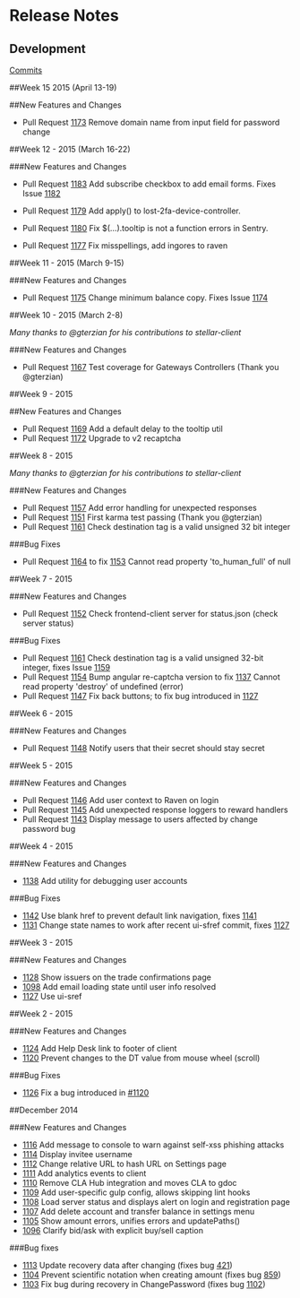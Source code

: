 # Release Notes

## Development

[Commits](https://github.com/stellar/stellar-client/commits/master)

##Week 15 2015 (April 13-19)

##New Features and Changes

 - Pull Request [1173](https://github.com/stellar/stellar-client/pull/1173) Remove domain name from input field for password change

##Week 12 - 2015 (March 16-22)

###New Features and Changes

 - Pull Request [1183](https://github.com/stellar/stellar-client/pull/1183) Add subscribe checkbox to add email forms. Fixes Issue [1182](https://github.com/stellar/stellar-client/issues/1182) 

 - Pull Request [1179](https://github.com/stellar/stellar-client/pull/1179) Add apply() to lost-2fa-device-controller. 

 - Pull Request [1180](https://github.com/stellar/stellar-client/pull/1180) Fix $(...).tooltip is not a function errors in Sentry. 

 - Pull Request [1177](https://github.com/stellar/stellar-client/pull/1177) Fix misspellings, add ingores to raven

##Week 11 - 2015 (March 9-15)

###New Features and Changes

 - Pull Request [1175](https://github.com/stellar/stellar-client/pull/1175) Change minimum balance copy. Fixes Issue [1174](https://github.com/stellar/stellar-client/issues/1174)

##Week 10 - 2015 (March 2-8)

_Many thanks to @gterzian for his contributions to stellar-client_

###New Features and Changes

 - Pull Request [1167](https://github.com/stellar/stellar-client/pull/1167) Test coverage for Gateways Controllers (Thank you @gterzian)

##Week 9 - 2015 

##New Features and Changes

 - Pull Request [1169](https://github.com/stellar/stellar-client/pull/1169) Add a default delay to the tooltip util
 - Pull Request [1172](https://github.com/stellar/stellar-client/pull/1172) Upgrade to v2 recaptcha

##Week 8 - 2015

_Many thanks to @gterzian for his contributions to stellar-client_

###New Features and Changes

 - Pull Request [1157](https://github.com/stellar/stellar-client/pull/1157) Add error handling for unexpected responses
 - Pull Request [1151](https://github.com/stellar/stellar-client/pull/1151) First karma test passing (Thank you @gterzian)
 - Pull Request [1161](https://github.com/stellar/stellar-client/pull/1161) Check destination tag is a valid unsigned 32 bit integer

###Bug Fixes

 - Pull Request [1164](https://github.com/stellar/stellar-client/pull/1164) to fix [1153](https://github.com/stellar/stellar-client/issues/1153) Cannot read property 'to_human_full' of null


##Week 7 - 2015

###New Features and Changes

 - Pull Request [1152](https://github.com/stellar/stellar-client/pull/1152) Check frontend-client server for status.json (check server status)

###Bug Fixes

 - Pull Request [1161](https://github.com/stellar/stellar-client/pull/1161) Check destination tag is a valid unsigned 32-bit integer, fixes Issue [1159](https://github.com/stellar/stellar-client/issues/1159)
 - Pull Request [1154](https://github.com/stellar/stellar-client/pull/1154) Bump angular re-captcha version to fix [1137](https://github.com/stellar/stellar-client/issues/1137) Cannot read property 'destroy' of undefined (error)
 - Pull Request [1147](https://github.com/stellar/stellar-client/pull/1147) Fix back buttons; to fix bug introduced in [1127](https://github.com/stellar/stellar-client/pull/1127)

##Week 6 - 2015

###New Features and Changes

 - Pull Request [1148](https://github.com/stellar/stellar-client/pull/1148) Notify users that their secret should stay secret

##Week 5 - 2015

###New Features and Changes

 - Pull Request [1146](https://github.com/stellar/stellar-client/pull/1146) Add user context to Raven on login
 - Pull Request [1145](https://github.com/stellar/stellar-client/pull/1145) Add unexpected response loggers to reward handlers
 - Pull Request [1143](https://github.com/stellar/stellar-client/pull/1143) Display message to users affected by change password bug

##Week 4 - 2015

###New Features and Changes
 
 - [1138](https://github.com/stellar/stellar-client/pull/1138) Add utility for debugging user accounts

 ###Bug Fixes

 - [1142](https://github.com/stellar/stellar-client/pull/1142) Use blank href to prevent default link navigation, fixes [1141](https://github.com/stellar/stellar-client/issues/1141)
 - [1131](https://github.com/stellar/stellar-client/pull/1131) Change state names to work after recent ui-sfref commit, fixes [1127](https://github.com/stellar/stellar-client/pull/1127)

##Week 3 - 2015

###New Features and Changes
 
 - [1128](https://github.com/stellar/stellar-client/pull/1128) Show issuers on the trade confirmations page
 - [1098](https://github.com/stellar/stellar-client/pull/1098) Add email loading state until user info resolved
 - [1127](https://github.com/stellar/stellar-client/pull/1127) Use ui-sref

##Week 2 - 2015

###New Features and Changes

 - [1124](https://github.com/stellar/stellar-client/pull/1124) Add Help Desk link to footer of client
 - [1120](https://github.com/stellar/stellar-client/pull/1120) Prevent changes to the DT value from mouse wheel (scroll)

###Bug Fixes

 - [1126](https://github.com/stellar/stellar-client/pull/1126) Fix a bug introduced in [#1120](https://github.com/stellar/stellar-client/pull/1120)

##December 2014

###New Features and Changes

 - [1116](https://github.com/stellar/stellar-client/pull/1116) Add message to console to warn against self-xss phishing attacks
 - [1114](https://github.com/stellar/stellar-client/pull/1114) Display invitee username 
 - [1112](https://github.com/stellar/stellar-client/pull/1112) Change relative URL to hash URL on Settings page 
 - [1111](https://github.com/stellar/stellar-client/pull/1111) Add analytics events to client
 - [1110](https://github.com/stellar/stellar-client/pull/1110) Remove CLA Hub integration and moves CLA to gdoc 
 - [1109](https://github.com/stellar/stellar-client/pull/1109) Add user-specific gulp config, allows skipping lint hooks 
 - [1108](https://github.com/stellar/stellar-client/pull/1108) Load server status and displays alert on login and registration  page
 - [1107](https://github.com/stellar/stellar-client/pull/1107) Add delete account and transfer balance in settings menu 
 - [1105](https://github.com/stellar/stellar-client/pull/1105) Show amount errors, unifies errors and updatePaths() 
 - [1096](https://github.com/stellar/stellar-client/pull/1096) Clarify bid/ask with explicit buy/sell caption 

###Bug fixes

 - [1113](https://github.com/stellar/stellar-client/pull/1113) Update recovery data after changing  (fixes bug [421](https://github.com/stellar/ix/issues/421)) 
 - [1104](https://github.com/stellar/stellar-client/pull/1104) Prevent scientific notation when creating amount (fixes bug [859](https://github.com/stellar/stellar-client/issues/859)) 
 - [1103](https://github.com/stellar/stellar-client/pull/1103) Fix bug during recovery in ChangePassword (fixes bug [1102](https://github.com/stellar/stellar-client/issues/1102))






